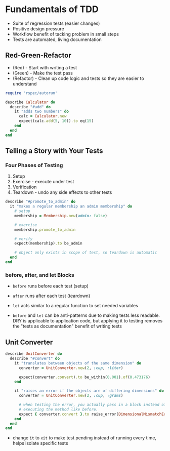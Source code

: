 # Fundamentals of TDD

* Suite of regression tests (easier changes)
* Positive design pressure
* Workflow benefit of tacking problem in small steps
* Tests are automated, living documentation

## Red-Green-Refactor
* (Red)      - Start with writing a test
* (Green)    - Make the test pass
* (Refactor) - Clean up code logic and tests so they are easier to understand

```ruby
require 'rspec/autorun'

describe Calculator do
  describe "#add" do
    it "adds two numbers" do
      calc = Calculator.new
      expect(calc.add(5, 10)).to eq(15)
    end
  end
end
```

## Telling a Story with Your Tests

### Four Phases of Testing
1. Setup
2. Exercise - execute under test
3. Verification
4. Teardown - undo any side effects to other tests

```ruby
describe "#promote_to_admin" do
  it "makes a regular membership an admin membership" do
    # setup
    membership = Membership.new(admin: false)

    # exercise
    membership.promote_to_admin

    # verify
    expect(membership).to be_admin

    # object only exists in scope of test, so teardown is automatic
  end
end
```

### before, after, and let Blocks
* `before` runs before each test (setup)
* `after` runs after each test (teardown)
* `let` acts similar to a regular function to set needed variables

* `before` and `let` can be anti-patterns due to making tests less readable.  DRY is applicable to application code, but applying it to testing removes the "tests as documentation" benefit of writing tests

## Unit Converter

```ruby
describe UnitConverter do
  describe "#convert" do
    it "translates between objects of the same dimension" do
      converter = UnitConverter.new(2, :cup, :liter)

      expect(converter.convert).to be_within(0.001).of(0.473176)
    end

    it "raises an error if the objects are of differing dimensions" do
      converter = UnitConverter.new(2, :cup, :grams)

      # when testing the error, you actually pass in a block instead of simply
      # executing the method like before.
      expect { converter.convert }.to raise_error(DimensionalMismatchError)
    end
  end
end
```

* change `it` to `xit` to make test pending instead of running every time, helps isolate specific tests

